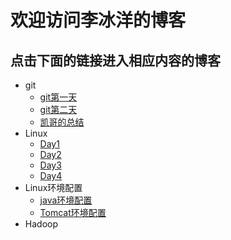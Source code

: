# 欢迎访问李冰洋的博客
## 点击下面的链接进入相应内容的博客
- git
	- [git第一天](https://0libingyang0.github.io/Linux/day1)
	- [git第二天](https://0libingyang0.github.io/Linux/day2)
	- [凯哥的总结](https://0libingyang0.github.io/Linux/lck)
- Linux
	- [Day1](https://0libingyang0.github.io/Linux/day1)
	- [Day2](https://0libingyang0.github.io/Linux/day2)
	- [Day3](https://0libingyang0.github.io/Linux/day4)
	- [Day4](https://0libingyang0.github.io/Linux/day4)
- Linux环境配置
	- [java环境配置](https://0libingyang0.github.io/Environment/Java)
	- [Tomcat环境配置](https://0libingyang0.github.io/Environment/Tomcat)
- Hadoop 
